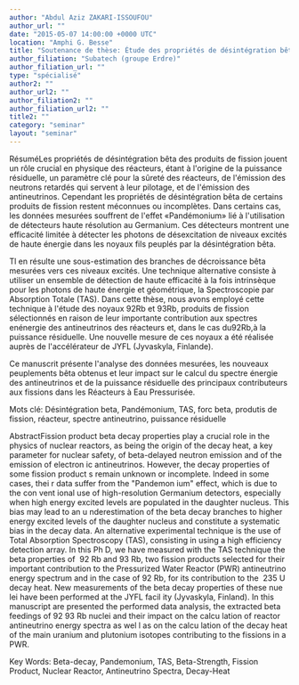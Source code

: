 ```yaml
---
author: "Abdul Aziz ZAKARI-ISSOUFOU"
author_url: ""
date: "2015-05-07 14:00:00 +0000 UTC"
location: "Amphi G. Besse"
title: "Soutenance de thèse: Étude des propriétés de désintégration bêta de produits de fission d'intérêt pour les spectres en énergie des antineutrinos et le calcul de la puissance résiduelle des réacteurs nucléaires"
author_filiation: "Subatech (groupe Erdre)"
author_filiation_url: ""
type: "spécialisé"
author2: ""
author_url2: ""
author_filiation2: ""
author_filiation_url2: ""
title2: ""
category: "seminar" 
layout: "seminar"
---
```

RésuméLes propriétés de désintégration bêta des produits de fission jouent un rôle crucial en physique des réacteurs, étant à l'origine de la puissance résiduelle, un paramètre clé pour la sûreté des réacteurs, de l'émission des neutrons retardés qui servent à leur pilotage, et de l'émission des antineutrinos. Cependant les propriétés de désintégration bêta de certains produits de fission restent méconnues ou incomplètes. Dans certains cas, les données mesurées souffrent de l'effet «Pandémonium» lié à l'utilisation de détecteurs haute résolution au Germanium. Ces détecteurs montrent une efficacité limitée à détecter les photons de désexcitation de niveaux excités de haute énergie dans les noyaux fils peuplés par la désintégration bêta.

Tl en résulte une sous-estimation des branches de décroissance bêta mesurées vers ces niveaux excités. Une technique alternative consiste à utiliser un ensemble de détection de haute efficacité à la fois intrinsèque pour les photons de haute énergie et géométrique, la Spectroscopie par Absorption Totale (TAS). Dans cette thèse, nous avons employé cette technique à l'étude des noyaux 92Rb et 93Rb, produits de fission sélectionnés en raison de leur importante contribution aux spectres enénergie des antineutrinos des réacteurs et, dans le cas du92Rb,à la puissance résiduelle. Une nouvelle mesure de ces noyaux a été réalisée auprès de l'accélérateur de JYFL (Jyvaskyla, Finlande). 

Ce manuscrit présente l'analyse des données mesurées, les nouveaux peuplements bêta obtenus et leur impact sur le calcul du spectre énergie des antineutrinos et de la puissance résiduelle des principaux contributeurs aux fissions dans les Réacteurs à Eau Pressurisée.

Mots clé: Désintégration beta, Pandémonium, TAS, forc beta, produtis de fission, réacteur, spectre antineutrino, puissance résiduelle

AbstractFission product beta decay properties play a crucial role in the physics of nuclear reactors, as being the origin of the decay heat, a key parameter for nuclear safety, of beta-delayed neutron emission and of the emission of electron ic antineutrinos. However, the decay properties of some fission product s remain unknown or incomplete. lndeed in some cases, thei r data suffer from the "Pandemon ium" effect, which is due to the con vent ional use of high-resolution Germanium detectors, especially when high energy excited levels are populated in the daughter nucleus. This bias may lead to an u nderestimation of the beta decay branches to higher energy excited levels of the daughter nucleus and constitute a systematic bias in the decay data. An alternative experimental technique is the use of Total Absorption Spectroscopy (TAS), consisting in using a high efficiency detection array. In this Ph D, we have measured with the TAS technique the beta properties of 
92
Rb and 
93
Rb, two fission products selected for their important contribution to the Pressurized Water Reactor (PWR) antineutrino energy spectrum and in the case of 
92
Rb, for its contribution to the 
235
U decay heat. New measurements of the beta decay properties of these nue lei have been performed at the JYFL facil ity (Jyvaskyla, Finland). In this manuscript are presented the performed data analysis, the extracted beta feedings of 
92 93
Rb nuclei and their impact on the calcu lation of reactor antineutrino energy spectra as wel l as on the calcu lation of the decay heat of the main uranium and plutonium isotopes contributing to the fissions in a PWR.

Key Words: Beta-decay, Pandemonium, TAS, Beta-Strength, Fission Product, Nuclear Reactor, Antineutrino Spectra, Decay-Heat








